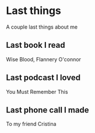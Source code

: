 # Last things
A couple last things about me
## Last book I read 
Wise Blood, Flannery O'connor
## Last podcast I loved 
You Must Remember This
## Last phone call I made 
To my friend Cristina
